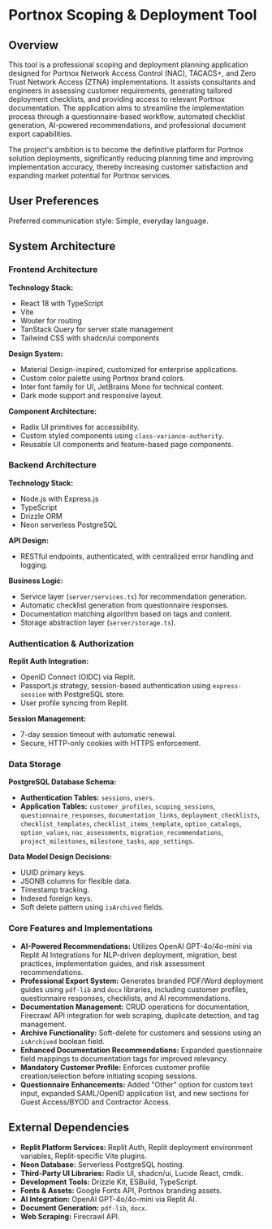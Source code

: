 # Portnox Scoping & Deployment Tool

## Overview

This tool is a professional scoping and deployment planning application designed for Portnox Network Access Control (NAC), TACACS+, and Zero Trust Network Access (ZTNA) implementations. It assists consultants and engineers in assessing customer requirements, generating tailored deployment checklists, and providing access to relevant Portnox documentation. The application aims to streamline the implementation process through a questionnaire-based workflow, automated checklist generation, AI-powered recommendations, and professional document export capabilities.

The project's ambition is to become the definitive platform for Portnox solution deployments, significantly reducing planning time and improving implementation accuracy, thereby increasing customer satisfaction and expanding market potential for Portnox services.

## User Preferences

Preferred communication style: Simple, everyday language.

## System Architecture

### Frontend Architecture

**Technology Stack:**
- React 18 with TypeScript
- Vite
- Wouter for routing
- TanStack Query for server state management
- Tailwind CSS with shadcn/ui components

**Design System:**
- Material Design-inspired, customized for enterprise applications.
- Custom color palette using Portnox brand colors.
- Inter font family for UI, JetBrains Mono for technical content.
- Dark mode support and responsive layout.

**Component Architecture:**
- Radix UI primitives for accessibility.
- Custom styled components using `class-variance-authority`.
- Reusable UI components and feature-based page components.

### Backend Architecture

**Technology Stack:**
- Node.js with Express.js
- TypeScript
- Drizzle ORM
- Neon serverless PostgreSQL

**API Design:**
- RESTful endpoints, authenticated, with centralized error handling and logging.

**Business Logic:**
- Service layer (`server/services.ts`) for recommendation generation.
- Automatic checklist generation from questionnaire responses.
- Documentation matching algorithm based on tags and content.
- Storage abstraction layer (`server/storage.ts`).

### Authentication & Authorization

**Replit Auth Integration:**
- OpenID Connect (OIDC) via Replit.
- Passport.js strategy, session-based authentication using `express-session` with PostgreSQL store.
- User profile syncing from Replit.

**Session Management:**
- 7-day session timeout with automatic renewal.
- Secure, HTTP-only cookies with HTTPS enforcement.

### Data Storage

**PostgreSQL Database Schema:**
- **Authentication Tables:** `sessions`, `users`.
- **Application Tables:** `customer_profiles`, `scoping_sessions`, `questionnaire_responses`, `documentation_links`, `deployment_checklists`, `checklist_templates`, `checklist_items_template`, `option_catalogs`, `option_values`, `nac_assessments`, `migration_recommendations`, `project_milestones`, `milestone_tasks`, `app_settings`.

**Data Model Design Decisions:**
- UUID primary keys.
- JSONB columns for flexible data.
- Timestamp tracking.
- Indexed foreign keys.
- Soft delete pattern using `isArchived` fields.

### Core Features and Implementations

- **AI-Powered Recommendations:** Utilizes OpenAI GPT-4o/4o-mini via Replit AI Integrations for NLP-driven deployment, migration, best practices, implementation guides, and risk assessment recommendations.
- **Professional Export System:** Generates branded PDF/Word deployment guides using `pdf-lib` and `docx` libraries, including customer profiles, questionnaire responses, checklists, and AI recommendations.
- **Documentation Management:** CRUD operations for documentation, Firecrawl API integration for web scraping, duplicate detection, and tag management.
- **Archive Functionality:** Soft-delete for customers and sessions using an `isArchived` boolean field.
- **Enhanced Documentation Recommendations:** Expanded questionnaire field mappings to documentation tags for improved relevancy.
- **Mandatory Customer Profile:** Enforces customer profile creation/selection before initiating scoping sessions.
- **Questionnaire Enhancements:** Added "Other" option for custom text input, expanded SAML/OpenID application list, and new sections for Guest Access/BYOD and Contractor Access.

## External Dependencies

- **Replit Platform Services:** Replit Auth, Replit deployment environment variables, Replit-specific Vite plugins.
- **Neon Database:** Serverless PostgreSQL hosting.
- **Third-Party UI Libraries:** Radix UI, shadcn/ui, Lucide React, cmdk.
- **Development Tools:** Drizzle Kit, ESBuild, TypeScript.
- **Fonts & Assets:** Google Fonts API, Portnox branding assets.
- **AI Integration:** OpenAI GPT-4o/4o-mini via Replit AI.
- **Document Generation:** `pdf-lib`, `docx`.
- **Web Scraping:** Firecrawl API.